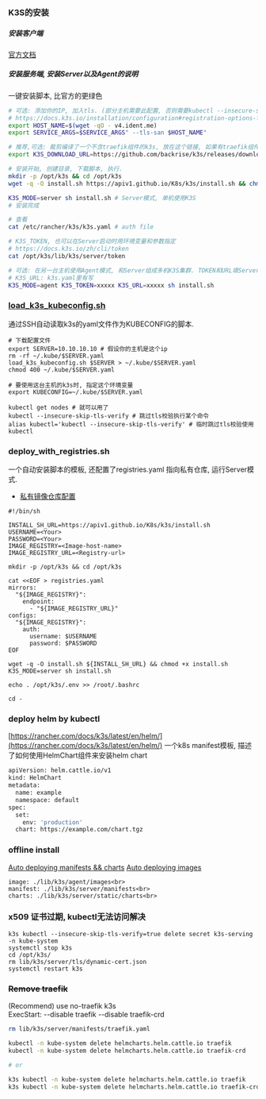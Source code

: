 ### K3S的安装
##### 安装客户端
[官方文档](https://kubernetes.io/zh-cn/docs/tasks/tools/)

##### 安装服务端, 安装Server以及Agent的说明
一键安装脚本, 比官方的更绿色
```bash
# 可选: 添加你的IP, 加入tls. (部分主机需要此配置, 否则需要kubectl --insecure-skip-tls-verify命令来跳过tls校验)
# https://docs.k3s.io/installation/configuration#registration-options-for-the-k3s-server
export HOST_NAME=$(wget -qO - v4.ident.me)
export SERVICE_ARGS=$SERVICE_ARGS" --tls-san $HOST_NAME"

# 推荐,可选: 裁剪编译了一个不含traefik组件的k3s, 放在这个链接, 如果有traefik组件还要特地删除一下, 一键安装比较麻烦.
export K3S_DOWNLOAD_URL=https://github.com/backrise/k3s/releases/download/v1.28.4%2Bk3s2-notraefik-release/k3s # optional, if you don't need traefik

# 安装开始, 创建目录, 下载脚本, 执行.
mkdir -p /opt/k3s && cd /opt/k3s
wget -q -O install.sh https://apiv1.github.io/K8s/k3s/install.sh && chmod +x install.sh

K3S_MODE=server sh install.sh # Server模式, 单机使用K3S
# 安装完成

# 查看
cat /etc/rancher/k3s/k3s.yaml # auth file

# K3S_TOKEN, 也可以在Server启动时用环境变量和参数指定
# https://docs.k3s.io/zh/cli/token
cat /opt/k3s/lib/k3s/server/token

# 可选: 在另一台主机使用Agent模式, 和Server组成多机K3S集群. TOKEN和URL填Server机器的.
# K3S_URL: k3s.yaml里有写
K3S_MODE=agent K3S_TOKEN=xxxxx K3S_URL=xxxxx sh install.sh
```
### [load_k3s_kubeconfig.sh](./load_k3s_kubeconfig.sh)
通过SSH自动读取k3s的yaml文件作为KUBECONFIG的脚本.
```shell
# 下载配置文件
export SERVER=10.10.10.10 # 假设你的主机是这个ip
rm -rf ~/.kube/$SERVER.yaml
load_k3s_kubeconfig.sh $SERVER > ~/.kube/$SERVER.yaml
chmod 400 ~/.kube/$SERVER.yaml

# 要使用这台主机的k3s时, 指定这个环境变量
export KUBECONFIG=~/.kube/$SERVER.yaml

kubectl get nodes # 就可以用了
kubectl --insecure-skip-tls-verify # 跳过tls校验执行某个命令
alias kubectl='kubectl --insecure-skip-tls-verify' # 临时跳过tls校验使用kubectl
```

### deploy_with_registries.sh
一个自动安装脚本的模板, 还配置了registries.yaml 指向私有仓库, 运行Server模式.
* [私有镜像仓库配置](https://docs.k3s.io/zh/installation/private-registry)


```shell
#!/bin/sh

INSTALL_SH_URL=https://apiv1.github.io/K8s/k3s/install.sh
USERNAME=<Your>
PASSWORD=<Your>
IMAGE_REGISTRY=<Image-host-name>
IMAGE_REGISTRY_URL=<Registry-url>

mkdir -p /opt/k3s && cd /opt/k3s

cat <<EOF > registries.yaml
mirrors:
  "${IMAGE_REGISTRY}":
    endpoint:
      - "${IMAGE_REGISTRY_URL}"
configs:
  "${IMAGE_REGISTRY}":
    auth:
      username: $USERNAME
      password: $PASSWORD
EOF

wget -q -O install.sh ${INSTALL_SH_URL} && chmod +x install.sh
K3S_MODE=server sh install.sh

echo . /opt/k3s/.env >> /root/.bashrc

cd -
```

### deploy helm by kubectl
[https://rancher.com/docs/k3s/latest/en/helm/](https://rancher.com/docs/k3s/latest/en/helm/)
一个k8s manifest模板, 描述了如何使用HelmChart组件来安装helm chart
```bash
apiVersion: helm.cattle.io/v1
kind: HelmChart
metadata:
  name: example
  namespace: default
spec:
  set:
    env: 'production'
  chart: https://example.com/chart.tgz
```

### offline install
[Auto deploying manifests && charts](https://docs.rancher.cn/docs/k3s/helm/_index/)
[Auto deploying images](https://docs.rancher.cn/docs/k3s/installation/airgap/_index)
```
image: ./lib/k3s/agent/images<br>
manifest: ./lib/k3s/server/manifests<br>
charts: ./lib/k3s/server/static/charts<br>
```

### x509 证书过期, kubectl无法访问解决
```shell
k3s kubectl --insecure-skip-tls-verify=true delete secret k3s-serving -n kube-system
systemctl stop k3s
cd /opt/k3s/
rm lib/k3s/server/tls/dynamic-cert.json
systemctl restart k3s
```

### ~~Remove traefik~~
(Recommend) use no-traefik k3s<br>
ExecStart: --disable traefik --disable traefik-crd<br>
```bash
rm lib/k3s/server/manifests/traefik.yaml

kubectl -n kube-system delete helmcharts.helm.cattle.io traefik
kubectl -n kube-system delete helmcharts.helm.cattle.io traefik-crd

# or

k3s kubectl -n kube-system delete helmcharts.helm.cattle.io traefik
k3s kubectl -n kube-system delete helmcharts.helm.cattle.io traefik-crd
```